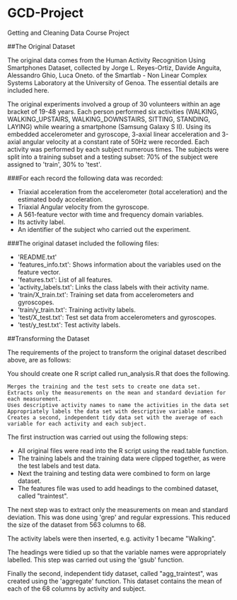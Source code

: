 GCD-Project
===========

Getting and Cleaning Data Course Project

##The Original Dataset

The original data comes from the Human Activity Recognition Using Smartphones Dataset, collected by Jorge L. Reyes-Ortiz, Davide Anguita, Alessandro Ghio, Luca Oneto. of the Smartlab - Non Linear Complex Systems Laboratory at the University of Genoa. The essential details are included here.

The original experiments involved a group of 30 volunteers within an age bracket of 19-48 years. Each person performed six activities (WALKING, WALKING_UPSTAIRS, WALKING_DOWNSTAIRS, SITTING, STANDING, LAYING) while wearing a smartphone (Samsung Galaxy S II). Using its embedded accelerometer and gyroscope, 3-axial linear acceleration and 3-axial angular velocity at a constant rate of 50Hz were recorded. Each activity was performed by each subject numerous times. The subjects were split into a training subset and a testing subset: 70% of the subject were assigned to 'train', 30% to 'test'.

###For each record the following data was recorded:

- Triaxial acceleration from the accelerometer (total acceleration) and the estimated body acceleration.
- Triaxial Angular velocity from the gyroscope. 
- A 561-feature vector with time and frequency domain variables. 
- Its activity label. 
- An identifier of the subject who carried out the experiment.

###The original dataset included the following files:


- 'README.txt'
- 'features_info.txt': Shows information about the variables used on the feature vector.
- 'features.txt': List of all features.
- 'activity_labels.txt': Links the class labels with their activity name.
- 'train/X_train.txt': Training set data from accelerometers and gyroscopes.
- 'train/y_train.txt': Training activity labels.
- 'test/X_test.txt': Test set data from accelerometers and gyroscopes.
- 'test/y_test.txt': Test activity labels.

##Transforming the Dataset

The requirements of the project to transform the original dataset described above, are as follows:

You should create one R script called run_analysis.R that does the following. 

    Merges the training and the test sets to create one data set.
    Extracts only the measurements on the mean and standard deviation for each measurement. 
    Uses descriptive activity names to name the activities in the data set
    Appropriately labels the data set with descriptive variable names. 
    Creates a second, independent tidy data set with the average of each variable for each activity and each subject. 

The first instruction was carried out using the following steps:

- All original files were read into the R script using the read.table function. 
- The training labels and the training data were clipped together, as were the test labels and test data.
- Next the training and testing data were combined to form on large dataset.
- The features file was used to add headings to the combined dataset, called "traintest".

The next step was to extract only the measurements on mean and standard deviation. This was done using 'grep' and regular expressions. This reduced the size of the dataset from 563 columns to 68.

The activity labels were then inserted, e.g. activity 1 became "Walking".

The headings were tidied up so that the variable names were appropriately labelled. This step was carried out using the 'gsub' function.

Finally the second, independent tidy dataset, called "agg_traintest", was created using the 'aggregate' function. This dataset contains the mean of each of the 68 columns by activity and subject.


